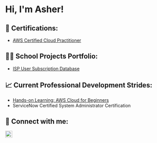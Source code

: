  <h1>Hi, I'm Asher! </h1>

<h2>📄 Certifications:</h2>

- [AWS Certified Cloud Practitioner](https://www.credly.com/badges/a560ad7e-4045-4ef2-9734-42ca36158418/linked_in_profile)

<h2>👨‍💻 School Projects Portfolio:</h2>

- [ISP User Subscription Database](https://github.com/AsherHawk/ISP-UserSubscription-Database-Project)



<h2>📈 Current Professional Development Strides:</h2>

- [Hands-on Learning: AWS Cloud for Beginners](https://www.whizlabs.com/aws-beginners-training-hands-on-labs/)
- ServiceNow Certified System Administrator Certification



<h2> 🤳 Connect with me:</h2>

[<img align="left" alt="JoshMadakor | LinkedIn" width="22px" src="https://cdn.jsdelivr.net/npm/simple-icons@v3/icons/linkedin.svg" />][linkedin]


[linkedin]: https://linkedin.com/in/asherhawk/


